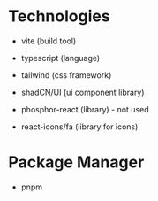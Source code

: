 # Technologies
- vite (build tool)
- typescript (language)
- tailwind (css framework)
- shadCN/UI (ui component library)

- phosphor-react (library) - not used
- react-icons/fa (library for icons)

# Package Manager
- pnpm

